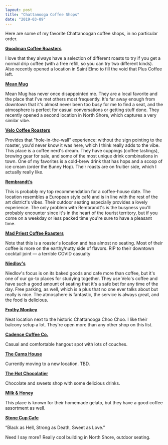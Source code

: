 ```yaml
---
layout: post
title: "Chattanooga Coffee Shops"
date: "2019-03-09"
---
```

Here are some of my favorite Chattanoogan coffee shops, in no particular order.

**[Goodman Coffee Roasters](https://www.goodmancoffeeroasters.com)**

I love that they always have a selection of different roasts to try if you get a normal drip coffee (with a free refill, so you can try two different kinds). Also recently opened a location in Saint Elmo to fill the void that Plus Coffee left.

**[Mean Mug](http://meanmugcoffee.com)**

Mean Mug has never once disappointed me. They are a local favorite and the place that I've met others most frequently. It's far away enough from downtown that it's almost never been too busy for me to find a seat, and the atmosphere is perfect for casual conversations or getting stuff done. They recently opened a second location in North Shore, which captures a very similar vibe.

**[Velo Coffee Roasters](https://www.velocoffee.com)**

Provides that "hole-in-the-wall" experience: without the sign pointing to the roaster, you'd never know it was here, which I think really adds to the vibe. This place is a coffee nerd's dream. They have cuppings (coffee tastings), brewing gear for sale, and some of the most unique drink combinations in town. One of my favorites is a cold-brew drink that has hops and a scoop of ice cream (order the Bunny Hop). Their roasts are on fruitier side, which I actually really like.

**[Rembrandt’s](https://bluffviewartdistrictchattanooga.com/rembrandtscoffeehouse)**

This is probably my top recommendation for a coffee-house date. The location resembles a European style café and is in line with the rest of the art district's vibes. Their outdoor seating especially provides a lovely experience. The only problem with Rembrandt's is the busyness you'll probably encounter since it's in the heart of the tourist territory, but if you come on a weekday or less packed time you're sure to have a pleasant time.

**[Mad Priest Coffee Roasters](https://madpriestcoffee.com/)**

Note that this is a roaster's location and has almost no seating. Most of their coffee is more on the earthy/nutty side of flavors. RIP to their downtown cocktail joint — a terrible COVID casualty

**[Niedlov's](http://www.niedlovs.com)**

Niedlov's focus is on its baked goods and cafe more than coffee, but it's one of our go-to places for studying together. They use Velo's coffee and have such a good amount of seating that it's a safe bet for any time of the day. Free parking, as well, which is a plus that no one ever talks about but really is nice. The atmosphere is fantastic, the service is always great, and the food is delicious.


**[Frothy Monkey](https://frothymonkey.com/locations/southside-chattanooga/)**

Neat location next to the historic Chattanooga Choo Choo. I like their balcony setup a lot. They're open more than any other shop on this list.

**[Cadence Coffee Co.](https://www.cadencecoffeeco.com)**

Casual and comfortable hangout spot with lots of couches.

**[The Camp House](https://thecamphouse.com)**

Currently moving to a new location. TBD.

**[The Hot Chocolatier](https://thehotchocolatier.com)**

Chocolate and sweets shop with some delicious drinks.

**[Milk & Honey](https://milkandhoneychattanooga.com)**

This place is known for their homemade gelato, but they have a good coffee assortment as well.

**[Stone Cup Cafe](http://stonecupcafe.com/)**
	
“Black as Hell, Strong as Death, Sweet as Love.” 

Need I say more? Really cool building in North Shore, outdoor seating.